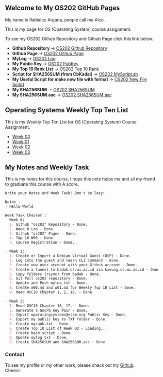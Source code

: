 ## Welcome to My OS202 GitHub Pages

My name is Rabialco Argana, people call me Alco. <br/> 

This is my page for OS (Operating System) course assignment. <br/>

To see my OS202 Github Repository and Github Page click this link below. <br/>
* **Github Repository** -> [OS202 Github Repository](https://github.com/rabialco/os202/) <br/>
* **Github Page** -> [OS202 Github Page](https://rabialco.github.io/os202/) <br/>
* **MyLog** -> [OS202 Log](https://rabialco.github.io/os202/TXT/mylog.txt) <br/>
* **My Public Key** -> [OS202 PubKey](https://rabialco.github.io/os202/TXT/mypubkey.txt) <br/>
* **My Top 10 Rank List** -> [OS202 Top 10 Rank](https://rabialco.github.io/os202/TXT/myrank.txt) <br/>
* **Script for SHA256SUM (from CbKadal)** -> [OS202 MyScript.sh](https://rabialco.github.io/os202/TXT/myscript.sh) <br/>
* **My Useful Script for make new file with format** -> [OS202 New File Script](https://rabialco.github.io/os202/TXT/myscript.txt) <br/>
* **My SHA256SUM** -> [OS202 SHA256SUM](https://rabialco.github.io/os202/TXT/SHA256SUM) <br/>
* **My SHA256SUM.asc** -> [OS202 SHA256SUM.asc](https://rabialco.github.io/os202/TXT/SHA256SUM.asc) <br/>

## Operating Systems Weekly Top Ten List

This is my Weekly Top Ten List for OS (Operating System) Course Assignment.
* [Week 00](W00/)
* [Week 01](W01/)
* [Week 02](W02/)
* [Week 03](W03/)

## My Notes and Weekly Task

This is my notes for this course, I hope this note helps me and all my friend to graduate this course with A score.

```markdown
Write your Notes and Week Task! Don't be lazy!

Notes :
- Hello World

Week Task Checker :
- Week 0:
  1. Github "os202" Repository - Done.
  2. Week 0 Log - Done.
  3. Github "os202" Pages - Done.
  4. Top 10 W00 - Done.
  5. Course Registration - Done.

- Week 1:
  1. Create or Import a Debian Virtual Guest (OSP) - Done.
  2. Log into the guest and learn CLI command - Done.
  3. Create new user account with your Github account - Done.
  4. Create a tunnel to badak.cs.ui.ac.id via kawung.cs.ui.ac.id - Done
  5. Copy folders (rsync) from badak - Done.
  6. Git Pull os202 repository - Done.
  7. Update and Push mylog.txt - Done.
  8. Create w00.md and w01.md for Weekly Top 10 List - Done.
  9. Read OSC10 Chapter 1, 2, 18. - Done.
  
- Week 2:
  1. Read OSC10 Chapter 16, 17. - Done.
  2. Generate a GnuPG Key Pair - Done.
  3. Import operatingsystems@vlsm.org Public Key - Done.
  4. Export my public key to TXT folder - Done.
  5. Create myrank.txt - Done.
  6. Create Top 10 List of Week 02 - Loading...
  7. Create bash script - Done.
  8. Update mylog.txt - Done.
  9. Create SHA256SUM and SHA256SUM.asc - Done.

```

### Contact
To see my profile or my other work, please check out my [Github](https://github.com/rabialco). <br/>
Cheers!
